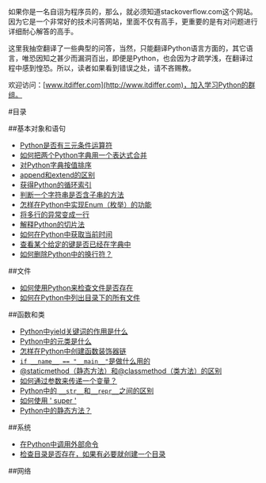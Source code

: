 如果你是一名自诩为程序员的，那么，就必须知道stackoverflow.com这个网站。因为它是一个非常好的技术问答网站，里面不仅有高手，更重要的是有对问题进行详细耐心解答的高手。

这里我抽空翻译了一些典型的问答，当然，只能翻译Python语言方面的，其它语言，唯恐因知之甚少而漏洞百出，即便是Python，也会因为才疏学浅，在翻译过程中感到惶恐。所以，读者如果看到错误之处，请不吝赐教。

欢迎访问：[www.itdiffer.com](http://www.itdiffer.com)，加入学习Python的群组。

#目录

##基本对象和语句

- [Python是否有三元条件运算符](./101.md)
- [如何把两个Python字典用一个表达式合并](./102.md)
- [对Python字典按值排序](./103.md)
- [append和extend的区别](./104.md)
- [获得Python的循环索引](./105.md)
- [判断一个字符串是否含子串的方法](./106.md)
- [怎样在Python中实现Enum（枚举）的功能](./107.md)
- [将多行的异常变成一行](./108.md)
- [解释Python的切片法](./109.md)
- [如何在Python中获取当前时间](./110.md)
- [查看某个给定的键是否已经在字典中](./111.md)
- [如何删除Python中的换行符？](./112.md)

##文件

- [如何使用Python来检查文件是否存在](./201.md)
- [如何在Python中列出目录下的所有文件](./202.md)

##函数和类

- [Python中yield关键词的作用是什么](./301.md)
- [Python中的元类是什么](./302.md)
- [怎样在Python中创建函数装饰器链](./303.md)
- [`if __name__ == "__main__"`是做什么用的](./304.md)
- [@staticmethod（静态方法）和@classmethod（类方法）的区别](./305.md)
- [如何通过参数来传递一个变量？](./306.md)
- [Python中的 `__str__`和`__repr__`之间的区别](./307.md)
- [如何使用 ' super '](./308.md)
- [Python中的静态方法？](./309.md)

##系统

- [在Python中调用外部命令](./401.md)
- [检查目录是否存在，如果有必要就创建一个目录](./402.md)

##网络
